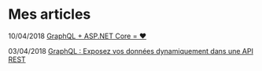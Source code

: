 # Mes articles

10/04/2018 [GraphQL + ASP.NET Core = ❤](graphql-aspnet-core)

03/04/2018 [GraphQL : Exposez vos données dynamiquement dans une API REST](graphql-exposez-vos-donnees-dynamiquement-dans-une-api-rest)
